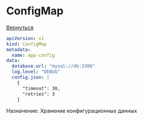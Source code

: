 # ConfigMap

[Вернуться](./README.md)

```yaml
apiVersion: v1
kind: ConfigMap
metadata:
  name: app-config
data:
  database.url: "mysql://db:3306"
  log.level: "DEBUG"
  config.json: |
    {
      "timeout": 30,
      "retries": 3
    }
```

Назначение: Хранение конфигурационных данных
